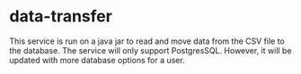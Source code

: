 # data-transfer

This service is run on a java jar to read and move data from the CSV file to the database. 
The service will only support PostgresSQL. However, it will be updated with more database options for a user.
